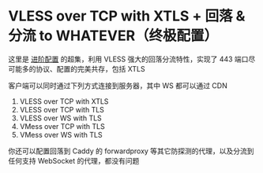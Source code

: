 # VLESS over TCP with XTLS + 回落 & 分流 to WHATEVER（终极配置）

这里是 [进阶配置](<https://github.com/v2fly/v2ray-examples/tree/master/VLESS-TCP-TLS-WS%20(recommended)>) 的超集，利用 VLESS 强大的回落分流特性，实现了 443 端口尽可能多的协议、配置的完美共存，包括 XTLS

客户端可以同时通过下列方式连接到服务器，其中 WS 都可以通过 CDN

1. VLESS over TCP with XTLS
2. VLESS over TCP with TLS
3. VLESS over WS with TLS
4. VMess over TCP with TLS
5. VMess over WS with TLS

你还可以配置回落到 Caddy 的 forwardproxy 等其它防探测的代理，以及分流到任何支持 WebSocket 的代理，都没有问题
